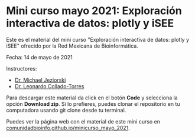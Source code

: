 # Mini curso mayo 2021: Exploración interactiva de datos: plotly y iSEE

Este es el material del mini curso "Exploración interactiva de datos: plotly y iSEE" ofrecido por la Red Mexicana de Bioinformática.

Fecha: 14 de mayo de 2021

Instructores:

* [Dr. Michael Jeziorski](https://twitter.com/kirbykyle1)
* [Dr. Leonardo Collado-Torres](http://lcolladotor.github.io/es)

Para descargar este material da click en el botón **Code** y selecciona la opción **Download zip**. Si lo prefieres, puedes clonar el repositorio en tu computadora usando git clone desde tu terminal.

Puedes ver la página web con el material de este mini curso en [comunidadbioinfo.github.io/minicurso_mayo_2021](https://comunidadbioinfo.github.io/minicurso_mayo_2021/).
